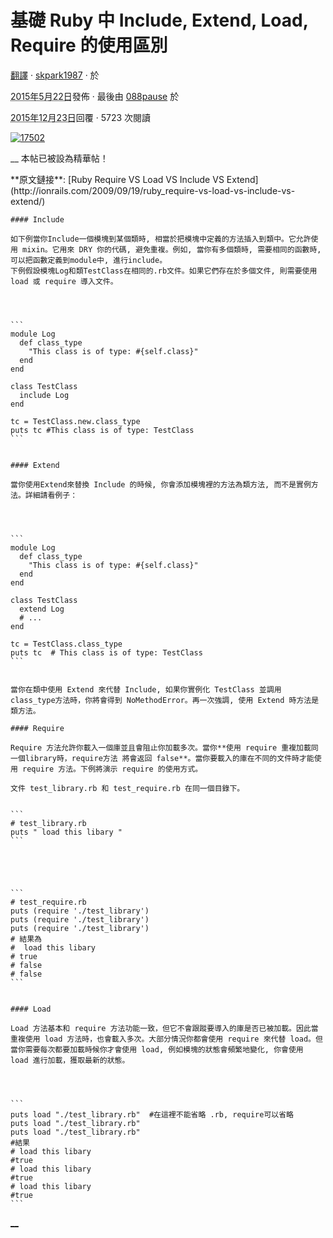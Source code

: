 # 基礎 Ruby 中 Include, Extend, Load, Require 的使用區別


[翻譯](https://ruby-china.org/topics/node68)
       ·
      [skpark1987](https://ruby-china.org/skpark1987)
       ·
      於

<abbr class="timeago" title="2015年5月22日">2015年5月22日</abbr>發佈
         ·
        最後由 [088pause](https://ruby-china.org/088pause) 於

<abbr class="timeago" title="2015年12月23日">2015年12月23日</abbr>回覆
       ·
      5723 次閱讀

[![17502](https://ruby-china-files.b0.upaiyun.com/user/avatar/17502.jpg!md)](https://ruby-china.org/skpark1987)

__ 本帖已被設為精華帖！

<article>
    **原文鏈接**:  [Ruby Require VS Load VS Include VS Extend](http://ionrails.com/2009/09/19/ruby_require-vs-load-vs-include-vs-extend/)

    #### Include

    如下例當你Include一個模塊到某個類時, 相當於把模塊中定義的方法插入到類中。它允許使用 mixin。它用來 DRY 你的代碼, 避免重複。例如, 當你有多個類時, 需要相同的函數時, 可以把函數定義到module中, 進行include。
    下例假設模塊Log和類TestClass在相同的.rb文件。如果它們存在於多個文件, 則需要使用 load 或 require 導入文件。




    ```
    module Log
      def class_type
        "This class is of type: #{self.class}"
      end
    end

    class TestClass
      include Log
    end

    tc = TestClass.new.class_type
    puts tc #This class is of type: TestClass
    ```


    #### Extend

    當你使用Extend來替換 Include 的時候, 你會添加模塊裡的方法為類方法, 而不是實例方法。詳細請看例子：




    ```
    module Log
      def class_type
        "This class is of type: #{self.class}"
      end
    end

    class TestClass
      extend Log
      # ...
    end

    tc = TestClass.class_type
    puts tc  # This class is of type: TestClass
    ```


    當你在類中使用 Extend 來代替 Include, 如果你實例化 TestClass 並調用 class_type方法時，你將會得到 NoMethodError。再一次強調, 使用 Extend 時方法是類方法。

    #### Require

    Require 方法允許你載入一個庫並且會阻止你加載多次。當你**使用 require 重複加載同一個library時，require方法 將會返回 false**。當你要載入的庫在不同的文件時才能使用 require 方法。下例將演示 require 的使用方式。

    文件 test_library.rb 和 test_require.rb 在同一個目錄下。


    ```
    # test_library.rb
    puts " load this libary "
    ```





    ```
    # test_require.rb
    puts (require './test_library')
    puts (require './test_library')
    puts (require './test_library')
    # 結果為
    #  load this libary
    # true
    # false
    # false
    ```


    #### Load

    Load 方法基本和 require 方法功能一致，但它不會跟蹤要導入的庫是否已被加載。因此當重複使用 load 方法時，也會載入多次。大部分情況你都會使用 require 來代替 load。但當你需要每次都要加載時候你才會使用 load, 例如模塊的狀態會頻繁地變化, 你會使用 load 進行加載，獲取最新的狀態。




    ```
    puts load "./test_library.rb"  #在這裡不能省略 .rb, require可以省略
    puts load "./test_library.rb"
    puts load "./test_library.rb"
    #結果
    # load this libary
    #true
    # load this libary
    #true
    # load this libary
    #true
    ```

</article>

[__ ](https://ruby-china.org/account/sign_in)
